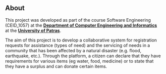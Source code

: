 ## About 

This project was developed as part of the course Software Engineering (CEID_1057) at the **[Department of Computer Engineering and Informatics](https://www.ceid.upatras.gr/en/)** at the **[University of Patras](https://www.upatras.gr/en/)**.

The aim of this project is to develop a collaborative system for registration
requests for assistance (types of need) and the servicing of needs in a community that
has been affected by a natural disaster (e.g. flood, earthquake, etc.). Through the platform,
a citizen can declare that they have requirements for various items (eg water, food, medicine)
or to state that they have a surplus and can donate certain items.

